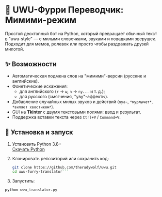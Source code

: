 # 🐾 UWU-Фурри Переводчик: Мимими-режим

Простой десктопный бот на Python, который превращает обычный текст в "uwu-style" — с милыми словечками, звуками и повадками зверушек. Подходит для мемов, ролевок или просто чтобы раздражать друзей милотой.

## ✨ Возможности

- Автоматическая подмена слов на "мимими"-версии (русские и английские).
- Фонетические искажения:
  - для английского (`r` → `w`, `n` → `ny...` и т. д.);
  - для русского (смягчения, "уву"-эффекты).
- Добавление случайных милых звуков и действий (`nya~`, `*мурлычет*`, `*виляет хвостиком*`).
- GUI на **Tkinter** с двумя текстовыми полями: ввод и результат.
- Поддержка вставки текста через `Ctrl+V` / `Command+V`.

## 🚀 Установка и запуск

1. Установить Python 3.8+  
   [Скачать Python](https://www.python.org/downloads/)

2. Клонировать репозиторий или сохранить код:

   ```bash
   git clone https://github.com/therudywolf/uwu.git
   cd uwu-furry-translator```

3. Запустить:

```python uwu_translator.py```

